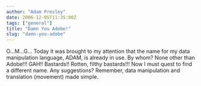 ```yaml
---
author: "Adam Presley"
date: 2006-12-05T11:35:00Z
tags: ["general"]
title: "Damn You Adobe!"
slug: "damn-you-adobe"
---
```


O...M...G... Today it was brought to my attention that the name for my
data manipulation language, ADAM, is already in use. By whom? None other
than Adobe!!! GAH!! Bastards!! Rotten, filthy bastards!!! Now I must
quest to find a different name. Any suggestions? Remember, data
manipulation and translation (movement) made simple.
